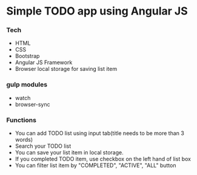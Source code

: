 # Simple TODO app using Angular JS

### Tech
- HTML
- CSS
- Bootstrap
- Angular JS Framework
- Browser local storage for saving list item

### gulp modules
- watch
- browser-sync

### Functions
- You can add TODO list using input tab(title needs to be more than 3 words)
- Search your TODO list
- You can save your list item in local storage.
- If you completed TODO item, use checkbox on the left hand of list box
- You can filter list item by "COMPLETED", "ACTIVE", "ALL" button
